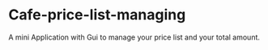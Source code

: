 # Cafe-price-list-managing

A mini Application with Gui to manage your price list
and your total amount.
